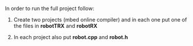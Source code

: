 In order to run the full project follow:

1. Create two projects (mbed online compiler) and in each one put one of the files in **robotTRX** and
**robotRX** 

2. In each project also put **robot.cpp** and **robot.h** 
